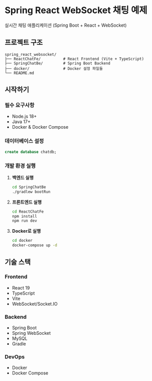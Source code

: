 # Spring React WebSocket 채팅 예제

실시간 채팅 애플리케이션 (Spring Boot + React + WebSocket)

## 프로젝트 구조

```
spring_react_websocket/
├── ReactChatFe/          # React Frontend (Vite + TypeScript)
├── SpringChatBe/         # Spring Boot Backend
├── docker/               # Docker 설정 파일들
└── README.md
```

## 시작하기

### 필수 요구사항
- Node.js 18+
- Java 17+
- Docker & Docker Compose

### 데이터베이스 설정
```sql
create database chatdb;
```

### 개발 환경 실행

1. **백엔드 실행**
   ```bash
   cd SpringChatBe
   ./gradlew bootRun
   ```

2. **프론트엔드 실행**
   ```bash
   cd ReactChatFe
   npm install
   npm run dev
   ```

3. **Docker로 실행**
   ```bash
   cd docker
   docker-compose up -d
   ```

## 기술 스택

### Frontend
- React 19
- TypeScript
- Vite
- WebSocket/Socket.IO

### Backend
- Spring Boot
- Spring WebSocket
- MySQL
- Gradle

### DevOps
- Docker
- Docker Compose